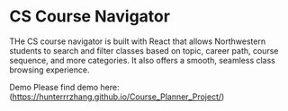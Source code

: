 # CS Course Navigator

THe CS course navigator is built with React that allows Northwestern students to search and filter classes based on topic, career path, course sequence, and more categories. It also offers a smooth, seamless class browsing experience. 

Demo
Please find demo here: (https://hunterrrzhang.github.io/Course_Planner_Project/)
